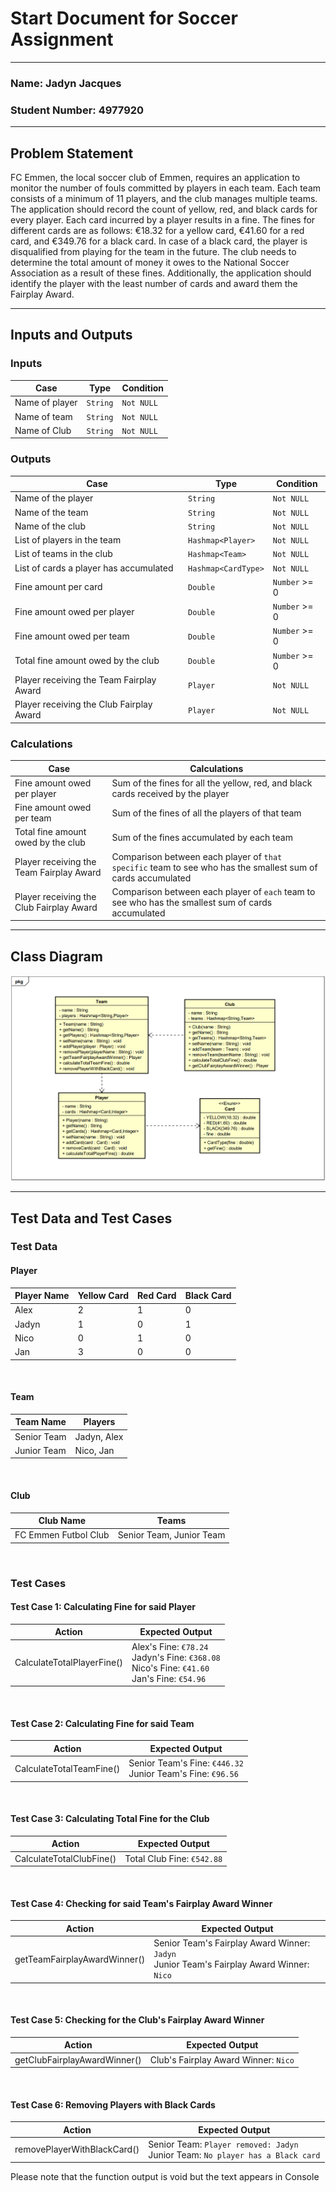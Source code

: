 # Start Document for Soccer Assignment 

---
###  Name: Jadyn Jacques
### Student Number: 4977920

---

## Problem Statement

FC Emmen, the local soccer club of Emmen, requires an application to monitor the number of fouls committed by players in each team. Each team consists of a minimum of 11 players, and the club manages multiple teams. The application should record the count of yellow, red, and black cards for every player. Each card incurred by a player results in a fine. The fines for different cards are as follows: €18.32 for a yellow card, €41.60 for a red card, and €349.76 for a black card. In case of a black card, the player is disqualified from playing for the team in the future. The club needs to determine the total amount of money it owes to the National Soccer Association as a result of these fines. Additionally, the application should identify the player with the least number of cards and award them the Fairplay Award.

---

## Inputs and Outputs

### Inputs

| Case           | Type     | Condition  |
|----------------|----------|------------|
| Name of player | `String` | `Not NULL` |
| Name of team   | `String` | `Not NULL` |
| Name of Club   | `String` | `Not NULL` |  


### Outputs

| Case                                     | Type                | Condition     |
|------------------------------------------|---------------------|---------------|
| Name of the player                       | `String`            | `Not NULL`    |
| Name of the team                         | `String`            | `Not NULL`    |
| Name of the club                         | `String`            | `Not NULL`    |
| List of players in the team              | `Hashmap<Player>`   | `Not NULL`    |
| List of teams in the club                | `Hashmap<Team>`     | `Not NULL`    |
| List of cards a player has accumulated   | `Hashmap<CardType>` | `Not NULL`    |
| Fine amount per card                     | `Double`            | `Number` >= 0 |
| Fine amount owed per player              | `Double`            | `Number` >= 0 |
| Fine amount owed per team                | `Double`            | `Number` >= 0 |
| Total fine amount owed by the club       | `Double`            | `Number` >= 0 |
| Player receiving the Team Fairplay Award | `Player`            | `Not NULL`    | 
| Player receiving the Club Fairplay Award | `Player`            | `Not NULL`    | 

### Calculations

| Case                                     | Calculations                                                                                                |
|------------------------------------------|-------------------------------------------------------------------------------------------------------------|
| Fine amount owed per player              | Sum of the fines for all the yellow, red, and black cards received by the player                            |
| Fine amount owed per team                | Sum of the fines of all the players of that team                                                            |
| Total fine amount owed by the club       | Sum of the fines accumulated by each team                                                                   |
| Player receiving the Team Fairplay Award | Comparison between each player of `that specific` team to see who has the smallest sum of cards accumulated |
| Player receiving the Club Fairplay Award | Comparison between each player of `each` team to see who has the smallest sum of cards accumulated          |

---

## Class Diagram

![img.png](SoccerAssignmentClassDiagram.png)

--- 

## Test Data and Test Cases

### Test Data

#### Player

| Player Name | Yellow Card | Red Card | Black Card | 
|-------------|-------------|----------|------------|
| Alex        | 2           | 1        | 0          | 
| Jadyn       | 1           | 0        | 1          | 
| Nico        | 0           | 1        | 0          | 
| Jan         | 3           | 0        | 0          |

<br>

#### Team

| Team Name   | Players     |
|-------------|-------------|
| Senior Team | Jadyn, Alex |
| Junior Team | Nico, Jan   |

<br>

#### Club

| Club Name            | Teams                    |
|----------------------|--------------------------|
| FC Emmen Futbol Club | Senior Team, Junior Team |

<br>

### Test Cases

#### Test Case 1: Calculating Fine for said Player

| Action                     | Expected Output                                                                                            |
|----------------------------|------------------------------------------------------------------------------------------------------------|
| CalculateTotalPlayerFine() | Alex's Fine: `€78.24` <br/> Jadyn's Fine: `€368.08` <br/> Nico's Fine: `€41.60` <br/> Jan's Fine: `€54.96` |

<br>

#### Test Case 2: Calculating Fine for said Team

| Action                   | Expected Output                                                  |
|--------------------------|------------------------------------------------------------------|
| CalculateTotalTeamFine() | Senior Team's Fine: `€446.32` <br/> Junior Team's Fine: `€96.56` |

<br>

#### Test Case 3: Calculating Total Fine for the Club

| Action                   | Expected Output            |
|--------------------------|----------------------------|
| CalculateTotalClubFine() | Total Club Fine: `€542.88` |

<br>

#### Test Case 4: Checking for said Team's Fairplay Award Winner

| Action                       | Expected Output                                                                                |
|------------------------------|------------------------------------------------------------------------------------------------|
| getTeamFairplayAwardWinner() | Senior Team's Fairplay Award Winner: `Jadyn` <br/> Junior Team's Fairplay Award Winner: `Nico` |

<br>

#### Test Case 5: Checking for the Club's Fairplay Award Winner

| Action                       | Expected Output                      |
|------------------------------|--------------------------------------|
| getClubFairplayAwardWinner() | Club's Fairplay Award Winner: `Nico` |

<br>

#### Test Case 6: Removing Players with Black Cards

| Action                      | Expected Output                                                                      |
|-----------------------------|--------------------------------------------------------------------------------------|
| removePlayerWithBlackCard() | Senior Team: `Player removed: Jadyn` <br/> Junior Team: `No player has a Black card` |

Please note that the function output is void but the text appears in Console

